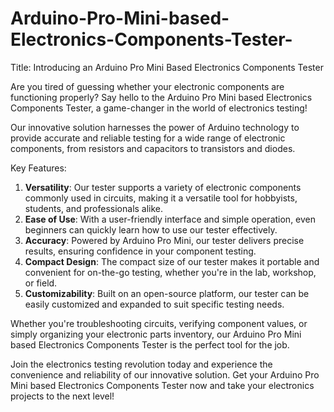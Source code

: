 # Arduino-Pro-Mini-based-Electronics-Components-Tester-
Title: Introducing an Arduino Pro Mini Based Electronics Components Tester

Are you tired of guessing whether your electronic components are functioning properly? Say hello to the Arduino Pro Mini based Electronics Components Tester, a game-changer in the world of electronics testing!

Our innovative solution harnesses the power of Arduino technology to provide accurate and reliable testing for a wide range of electronic components, from resistors and capacitors to transistors and diodes.

Key Features:
1. **Versatility**: Our tester supports a variety of electronic components commonly used in circuits, making it a versatile tool for hobbyists, students, and professionals alike.
2. **Ease of Use**: With a user-friendly interface and simple operation, even beginners can quickly learn how to use our tester effectively.
3. **Accuracy**: Powered by Arduino Pro Mini, our tester delivers precise results, ensuring confidence in your component testing.
4. **Compact Design**: The compact size of our tester makes it portable and convenient for on-the-go testing, whether you're in the lab, workshop, or field.
5. **Customizability**: Built on an open-source platform, our tester can be easily customized and expanded to suit specific testing needs.

Whether you're troubleshooting circuits, verifying component values, or simply organizing your electronic parts inventory, our Arduino Pro Mini based Electronics Components Tester is the perfect tool for the job.

Join the electronics testing revolution today and experience the convenience and reliability of our innovative solution. Get your Arduino Pro Mini based Electronics Components Tester now and take your electronics projects to the next level!
